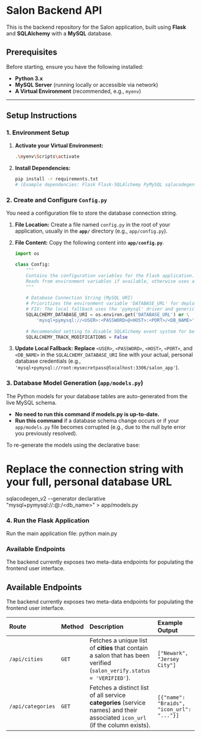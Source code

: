 # Salon Backend API

This is the backend repository for the Salon application, built using **Flask** and **SQLAlchemy** with a **MySQL** database.

## Prerequisites

Before starting, ensure you have the following installed:

* **Python 3.x**
* **MySQL Server** (running locally or accessible via network)
* **A Virtual Environment** (recommended, e.g., `myenv`)

---

## Setup Instructions

### 1. Environment Setup

1.  **Activate your Virtual Environment:**
    ```bash
    .\myenv\Scripts\activate
    ```

2.  **Install Dependencies:**
    ```bash
    pip install -r requirements.txt
    # (Example dependencies: Flask Flask-SQLAlchemy PyMySQL sqlacodegen)
    ```

### 2. Create and Configure `Config.py`

You need a configuration file to store the database connection string.

1.  **File Location:** Create a file named `config.py` in the root of your application, usually in the **`app/`** directory (e.g., `app/config.py`).

2.  **File Content:** Copy the following content into **`app/config.py`**.

    ```python
    import os

    class Config:
        """
        Contains the configuration variables for the Flask application.
        Reads from environment variables if available, otherwise uses a local fallback.
        """
     
        # Database Connection String (MySQL URI)
        # Prioritizes the environment variable 'DATABASE_URL' for deployment security.
        # FIX: The local fallback uses the 'pymysql' driver and generic credentials.
        SQLALCHEMY_DATABASE_URI = os.environ.get('DATABASE_URL') or \
            'mysql+pymysql://<USER>:<PASSWORD>@<HOST>:<PORT>/<DB_NAME>'
            
        # Recommended setting to disable SQLAlchemy event system for better performance.
        SQLALCHEMY_TRACK_MODIFICATIONS = False
    ```

3.  **Update Local Fallback:** **Replace** `<USER>`, `<PASSWORD>`, `<HOST>`, `<PORT>`, and `<DB_NAME>` in the `SQLALCHEMY_DATABASE_URI` line with your actual, personal database credentials (e.g., `'mysql+pymysql://root:mysecretpass@localhost:3306/salon_app'`).


### 3. Database Model Generation (`app/models.py`)

The Python models for your database tables are auto-generated from the live MySQL schema.

* **No need to run this command if models.py is up-to-date.**
* **Run this command** if a database schema change occurs or if your `app/models.py` file becomes corrupted (e.g., due to the null byte error you previously resolved).

To re-generate the models using the declarative base:


# Replace the connection string with your full, personal database URL
sqlacodegen_v2 --generator declarative "mysql+pymysql://<user>:<password>@<host>:<port>/<db_name>" > app/models.py



### 4. Run the Flask Application

Run the main application file:
python main.py


### Available Endpoints
The backend currently exposes two meta-data endpoints for populating the frontend user interface.


## Available Endpoints

The backend currently exposes two meta-data endpoints for populating the frontend user interface.

| Route | Method | Description | Example Output |
| :--- | :--- | :--- | :--- |
| `/api/cities` | `GET` | Fetches a unique list of **cities** that contain a salon that has been verified (`salon_verify.status = 'VERIFIED'`). | `["Newark", "Jersey City"]` |
| `/api/categories` | `GET` | Fetches a distinct list of all service **categories** (service names) and their associated `icon_url` (if the column exists). | `[{"name": "Braids", "icon_url": "..."}]` |